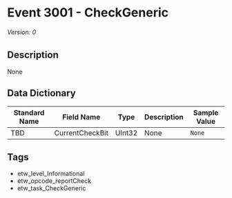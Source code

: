# Event 3001 - CheckGeneric
###### Version: 0

## Description
None

## Data Dictionary
|Standard Name|Field Name|Type|Description|Sample Value|
|---|---|---|---|---|
|TBD|CurrentCheckBit|UInt32|None|`None`|

## Tags
* etw_level_Informational
* etw_opcode_reportCheck
* etw_task_CheckGeneric